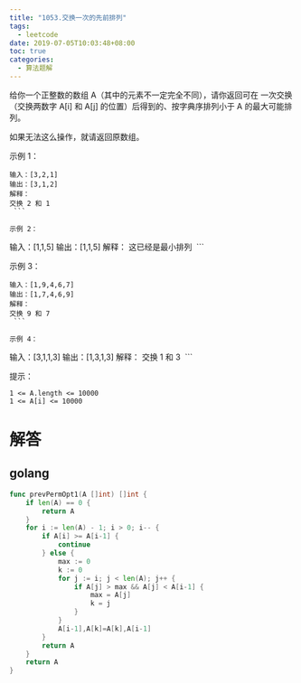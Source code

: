 ```yaml
---
title: "1053.交换一次的先前排列"
tags:
  - leetcode
date: 2019-07-05T10:03:48+08:00
toc: true
categories:
  - 算法题解
---
```

给你一个正整数的数组 A（其中的元素不一定完全不同），请你返回可在 一次交换（交换两数字 A[i] 和 A[j] 的位置）后得到的、按字典序排列小于 A 的最大可能排列。

如果无法这么操作，就请返回原数组。
<!--more-->

示例 1：
```
输入：[3,2,1]
输出：[3,1,2]
解释：
交换 2 和 1
 ```

示例 2：
```
输入：[1,1,5]
输出：[1,1,5]
解释： 
这已经是最小排列
 ```

示例 3：
```
输入：[1,9,4,6,7]
输出：[1,7,4,6,9]
解释：
交换 9 和 7
 ```

示例 4：
```
输入：[3,1,1,3]
输出：[1,3,1,3]
解释：
交换 1 和 3
 ```

提示：
```
1 <= A.length <= 10000
1 <= A[i] <= 10000
```



# 解答

## golang

```go
func prevPermOpt1(A []int) []int {
	if len(A) == 0 {
		return A
	}
	for i := len(A) - 1; i > 0; i-- {
		if A[i] >= A[i-1] {
			continue
		} else {
			max := 0
			k := 0
			for j := i; j < len(A); j++ {
				if A[j] > max && A[j] < A[i-1] {
					max = A[j]
					k = j
				}
			}
			A[i-1],A[k]=A[k],A[i-1]
		}
		return A
	}
	return A
}
```